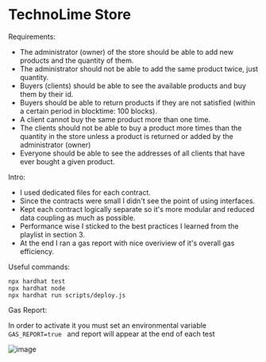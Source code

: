 # TechnoLime Store

Requirements:
- The administrator (owner) of the store should be able to add new products and the quantity of them.
- The administrator should not be able to add the same product twice, just quantity.
- Buyers (clients) should be able to see the available products and buy them by their id.
- Buyers should be able to return products if they are not satisfied (within a certain period in blocktime: 100 blocks).
- A client cannot buy the same product more than one time.
- The clients should not be able to buy a product more times than the quantity in the store unless a product is returned or added by the administrator (owner)
- Everyone should be able to see the addresses of all clients that have ever bought a given product.


Intro:
- I used dedicated files for each contract. 
- Since the contracts were small I didn't see the point of using interfaces. 
- Kept each contract logically separate so it's more modular and reduced data coupling as much as possible.
- Performance wise I sticked to the best practices I learned from the playlist in section 3.
- At the end I ran a gas report with nice overiview of it's overall gas efficiency.

Useful commands:

```shell
npx hardhat test
npx hardhat node
npx hardhat run scripts/deploy.js
```

Gas Report:

In order to activate it you must set an environmental variable ```GAS_REPORT=true ``` and report will appear at the end of each test


![image](https://user-images.githubusercontent.com/30548703/185395987-848ace9a-9252-40e5-beeb-0eb235bb67fd.png)

